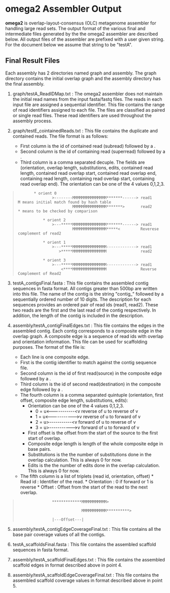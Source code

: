 # omega2 Assembler Output

**omega2** is overlap-layout-consensus (OLC) metagenome assembler for handling large read sets. The output format of the various final and intermediate files generated by the the omega2 assembler are described below. All output files of the assembler are prefixed with a user given string. For the document below we assume that string to be "testA". 

## Final Result Files
Each assembly has 2 directories named graph and assembly. The graph directory contains the initial overlap graph and the assembly directory has the final assembly.  

1. graph/testA_ReadIDMap.txt : The omega2 assembler does not maintain the initial read names from the input fasta/fastq files. The reads in each input file are assigned a sequential identifier. This file contains the range of read identifiers assigned to each file. The files are classified as paired or single read files. These read identifiers are used throughout the assembly process. 

2. graph/testE_cointainedReads.txt : This file contains the duplicate and contained reads. The file format is as follows:
    * First column is the id of contained read (subread) followed by a <TAB>.
    * Second column is the id of containing read (superread) followed by a <TAB>.
    * Third column is a comma separated decuple. The fields are (orientation, overlap length, substitutions, edits, contained read length, contained read overlap start, contained read overlap end, containing read length, containing read overlap start, containing read overlap end). The orientation can be one of the 4 values 0,1,2,3.
>
>        	 * orient 0
>                    >--------MMMMMMMMMMMMMMM*******------> read1      M means initial match found by hash table
>                             MMMMMMMMMMMMMMM*******>       read2      * means to be checked by comparison 
> 
>                * orient 2
>                    >---*****MMMMMMMMMMMMMMM*******------> read1
>                             MMMMMMMMMMMMMMM*****<         Reverese complement of read2
>
>                * orient 1
>                    >---*****MMMMMMMMMMMMMMM-------------> read1      
>                       >*****MMMMMMMMMMMMMMM       	    read2       
>
>                * orient 3
>                    >---*****MMMMMMMMMMMMMMM-------------> read1
>                        <****MMMMMMMMMMMMMMM               Reverse Complement of Read2
>

3. testA_contigsFinal.fasta : This file contains the assembled contig sequences in fasta format. All contigs greater than 500bp are written into this file. The name of the contig is the string "contig_" followed by a sequentially ordered number of 10 digits. The description for each sequences provides an ordered pair of read ids (read1, read2). These two reads are the first and the last read of the contig respectively. In addition, the length of the contig is included in the description.

4. assembly/testA_contigFinalEdges.txt : This file contains the edges in the assembled contig. Each contig corresponds to a composite edge in the overlap graph. A composite edge is a sequence of read ids with overlap and orientation information. This file can be used for scaffolding purposes. The format of the file is:
     * Each line is one composite edge.
     * First is the contig identifier to match against the contig sequence file.  
     * Second column is the id of first read(source) in the composite edge followed by a <TAB>. 
     * Third column is the id of second read(destination) in the composite edge followed by a <TAB>. 
     * The fourth column is a comma separated quintuple (orientation, first offset, composite edge length, substitutions, edits):
        * Orientation can be one of the 4 values 0,1,2,3.
            * 0 = u<-----------<v		reverse of u to reverse of v
            * 1 = u<----------->v		reverse of u to forward of v
            * 2 = u>-----------<v		forward of u to reverse of v 
            * 3 = u>----------->v		forward of u to forward of v
        * First offset is the offset from the start of the source to the first start of overlap. 
        * Composite edge length is length of the whole composite edge in base pairs. 
        * Substitutions is the the number of substitutions done in the overlap calculation. This is always 0 for now. 
        * Edits is the the number of edits done in the overlap calculation. This is always 0 for now.
    * The fifth column is a list of triplets (read id, orientation, offset)
             *  Read id : Identifier of the read.
             *  Orientation : 0 if forward or 1 is reverse
             *  Offset : Offset from the start of the read to the next overlap. 
>
>                    *************MMMMMMMMMMM>
>
>                                 MMMMMMMMMMM**********>
>
>                    |---Offset---|

5. assembly/testA_contigEdgeCoverageFinal.txt : This file contains all the base pair coverage values of all the contigs.

6. testA_scaffoldsFinal.fasta : This file contains the assembled scaffold sequences in fasta format.

7. assembly/testA_scaffoldFinalEdges.txt : This file contains the assembled scaffold edges in format described above in point 4.

8. assembly/testA_scaffoldEdgeCoverageFinal.txt : This file contains the assembled scaffold coverage values in format described above in point 5.